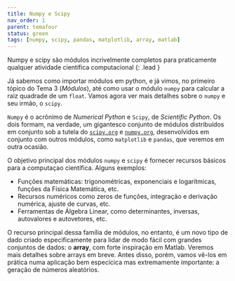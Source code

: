 ```yaml
---
title: Numpy e Scipy 
nav_order: 1
parent: temafour
status: green
tags: [numpy, scipy, pandas, matplotlib, array, matlab]
---
```


Numpy e scipy são módulos incrivelmente completos para praticamente qualquer atividade científica computacional
{: .lead }

Já sabemos como importar módulos em python, e já vimos, no primeiro tópico do Tema 3 (*Módulos*), até como usar o módulo `numpy`  para calcular a raiz quadrade de um `float`. Vamos agora ver mais detalhes sobre o `numpy` e seu irmão, o `scipy`.

`Numpy` é o acrônimo de *Numerical Python* e `Scipy`, de *Scientific Python*. Os dois formam, na verdade, um gigantesco conjunto de módulos distribuídos em conjunto sob a tutela do [`scipy.org`](https://www.scipy.org/) e [`numpy.org`](https://numpy.org/), desenvolvidos em conjunto com outros módulos, como `matplotlib` e `pandas`, que veremos em outra ocasião.

O objetivo principal dos módulos `numpy` e `scipy` é fornecer recursos básicos para a computaçao científica. Alguns exemplos:
- Funções matemáticas: trigonométricas, exponenciais e logarítmicas, funções da Física Matemática, etc.
- Recursos numéricos como zeros de funções, integração e derivação numérica, ajuste de curvas, etc.
- Ferramentas de Álgebra Linear, como determinantes, inversas, autovalores e autovetores, etc.

O recurso principal dessa família de módulos, no entanto, é um novo tipo de dado criado especificamente para lidar de modo fácil com grandes conjuntos de dados: o **array**, com forte inspiração em Matlab. Veremos mais detalhes sobre arrays em breve. Antes disso, porém, vamos vê-los em prática numa aplicação bem especícica mas extremamente importante: a geração de números aleatórios.
